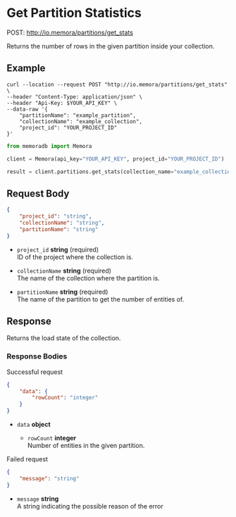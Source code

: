 # Get Partition Statistics

POST: http://io.memora/partitions/get_stats

Returns the number of rows in the given partition inside your collection.

## Example


```shell
curl --location --request POST "http://io.memora/partitions/get_stats" \
--header "Content-Type: application/json" \
--header "Api-Key: $YOUR_API_KEY" \
--data-raw '{
    "partitionName": "example_partition",
    "collectionName": "example_collection",
    "project_id": "YOUR_PROJECT_ID"
}'
```
```python
from memoradb import Memora

client = Memora(api_key="YOUR_API_KEY", project_id="YOUR_PROJECT_ID")

result = client.partitions.get_stats(collection_name="example_collection", partition_name="example_partition")
```
## Request Body

```json
{
    "project_id": "string",
    "collectionName": "string",
    "partitionName": "string"
}
```
    
- `project_id` __string__ (required)</br> ID of the project where the collection is.

- `collectionName` __string__ (required)</br>The name of the collection where the partition is.

- `partitionName` __string__ (required)</br>The name of the partition to get the number of entities of.


## Response

Returns the load state of the collection.

### Response Bodies

Successful request
```json
{
    "data": {
        "rowCount": "integer"
    }
}
```
- `data` __object__ 

    - `rowCount` __integer__ </br> Number of entities in the given partition.

Failed request
```json
{
    "message": "string"
}
```
- `message` __string__ </br> A string indicating the possible reason of the error 

